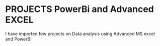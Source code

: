 # PROJECTS PowerBi and Advanced EXCEL
I have imported few projects on Data analysis using Advanced MS excel and PowerBI

